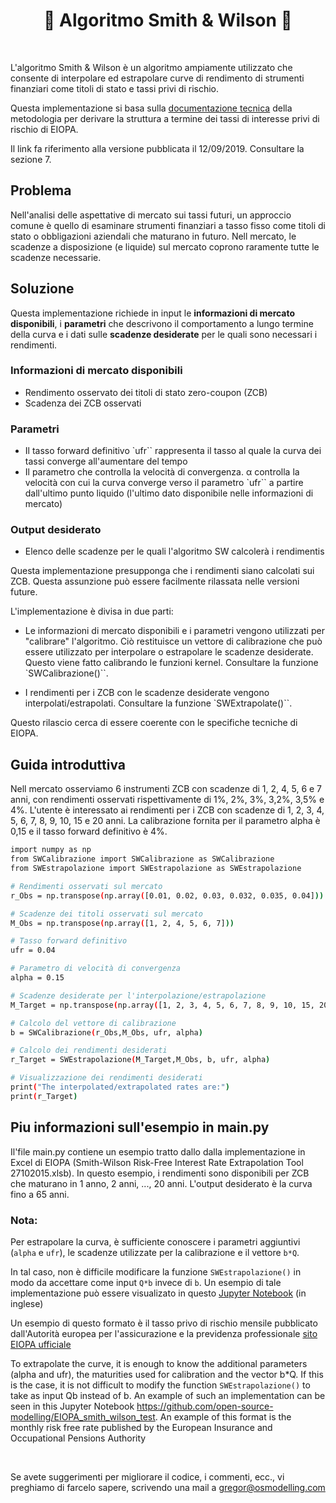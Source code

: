 <h1 align="center" style="border-botom: none">
  <b>
    🐍 Algoritmo Smith & Wilson 🐍     
  </b>
</h1>

</br>

L'algoritmo Smith & Wilson è un algoritmo ampiamente utilizzato che consente di interpolare ed estrapolare curve di rendimento di strumenti finanziari come titoli di stato e tassi privi di rischio. 

Questa implementazione si basa sulla [documentazione tecnica](https://www.eiopa.europa.eu/sites/default/files/risk_free_interest_rate/12092019-technical_documentation.pdf)  della metodologia per derivare la struttura a termine dei tassi di interesse privi di rischio di EIOPA.

Il link fa riferimento alla versione pubblicata il 12/09/2019. Consultare la sezione 7.

## Problema

Nell'analisi delle aspettative di mercato sui tassi futuri, un approccio comune è quello di esaminare strumenti finanziari a tasso fisso come titoli di stato o obbligazioni aziendali che maturano in futuro. Nell mercato, le scadenze a disposizione (e liquide) sul mercato coprono raramente tutte le scadenze necessarie.

## Soluzione

Questa implementazione richiede in input le <b>informazioni di mercato disponibili</b>, i <b>parametri</b> che descrivono il comportamento a lungo termine della curva e i dati sulle <b>scadenze desiderate</b> per le quali sono necessari i rendimenti.

### Informazioni di mercato disponibili

- Rendimento osservato dei titoli di stato zero-coupon (ZCB)
- Scadenza dei ZCB osservati

### Parametri

- Il tasso forward definitivo `ufr`` rappresenta il tasso al quale la curva dei tassi converge all'aumentare del tempo
- Il parametro che controlla la velocità di convergenza. α controlla la velocità con cui la curva converge verso il parametro `ufr`` a partire dall'ultimo punto liquido (l'ultimo dato disponibile nelle informazioni di mercato)

### Output desiderato

- Elenco delle scadenze per le quali l'algoritmo SW calcolerà i rendimentis

Questa implementazione presupponga che i rendimenti siano calcolati sui ZCB. Questa assunzione può essere facilmente rilassata nelle versioni future.

L'implementazione è divisa in due parti:

- Le informazioni di mercato disponibili e i parametri vengono utilizzati per "calibrare" l'algoritmo. Ciò restituisce un vettore di calibrazione che può essere utilizzato per interpolare o estrapolare le scadenze desiderate. Questo viene fatto calibrando le funzioni kernel. Consultare la funzione `SWCalibrazione()``.

- I rendimenti per i ZCB con le scadenze desiderate vengono interpolati/estrapolati. Consultare la funzione `SWExtrapolate()``.

Questo rilascio cerca di essere coerente con le specifiche tecniche di EIOPA.

## Guida introduttiva
Nell mercato osserviamo 6 instrumenti ZCB con scadenze di 1, 2, 4, 5, 6 e 7 anni, con rendimenti osservati rispettivamente di 1%, 2%, 3%, 3,2%, 3,5% e 4%. L'utente è interessato ai rendimenti per i ZCB con scadenze di 1, 2, 3, 4, 5, 6, 7, 8, 9, 10, 15 e 20 anni. La calibrazione fornita per il parametro alpha è 0,15 e il tasso forward definitivo è 4%.

```bash
import numpy as np
from SWCalibrazione import SWCalibrazione as SWCalibrazione
from SWEstrapolazione import SWEstrapolazione as SWEstrapolazione

# Rendimenti osservati sul mercato
r_Obs = np.transpose(np.array([0.01, 0.02, 0.03, 0.032, 0.035, 0.04])) 

# Scadenze dei titoli osservati sul mercato
M_Obs = np.transpose(np.array([1, 2, 4, 5, 6, 7]))  

# Tasso forward definitivo
ufr = 0.04 

# Parametro di velocità di convergenza
alpha = 0.15 

# Scadenze desiderate per l'interpolazione/estrapolazione
M_Target = np.transpose(np.array([1, 2, 3, 4, 5, 6, 7, 8, 9, 10, 15, 20])) 

# Calcolo del vettore di calibrazione
b = SWCalibrazione(r_Obs,M_Obs, ufr, alpha) 

# Calcolo dei rendimenti desiderati
r_Target = SWEstrapolazione(M_Target,M_Obs, b, ufr, alpha)

# Visualizzazione dei rendimenti desiderati
print("The interpolated/extrapolated rates are:") 
print(r_Target)
```

## Piu informazioni sull'esempio in main.py
Il'file main.py contiene un esempio tratto dallo dalla implementazione in Excel di EIOPA (Smith-Wilson Risk-Free Interest Rate Extrapolation Tool 27102015.xlsb). In questo esempio, i rendimenti sono disponibili per ZCB che maturano in 1 anno, 2 anni, ..., 20 anni. L'output desiderato è la curva fino a 65 anni.

### Nota:
Per estrapolare la curva, è sufficiente conoscere i parametri aggiuntivi (`alpha` e `ufr`), le scadenze utilizzate per la calibrazione e il vettore `b*Q`. 

In tal caso, non è difficile modificare la funzione `SWEstrapolazione()` in modo da accettare come input `Q*b` invece di `b`. Un esempio di tale implementazione può essere visualizato in questo [Jupyter Notebook](https://github.com/open-source-modelling/EIOPA_smith_wilson_test) (in inglese) 

Un esempio di questo formato è il tasso privo di rischio mensile pubblicato dall'Autorità europea per l'assicurazione e la previdenza professionale [sito EIOPA ufficiale](https://www.eiopa.europa.eu/tools-and-data/)


To extrapolate the curve, it is enough to know the additional parameters (alpha and ufr), the maturities used for calibration and the vector b*Q. If this is the case, it is not difficult to modify the function `SWEstrapolazione()` to take as input Qb instead of b. An example of such an implementation can be seen in this Jupyter Notebook https://github.com/open-source-modelling/EIOPA_smith_wilson_test. An example of this format is the monthly risk free rate published by the European Insurance and Occupational Pensions Authority 

</br>

Se avete suggerimenti per migliorare il codice, i commenti, ecc., vi preghiamo di farcelo sapere, scrivendo una mail a gregor@osmodelling.com
